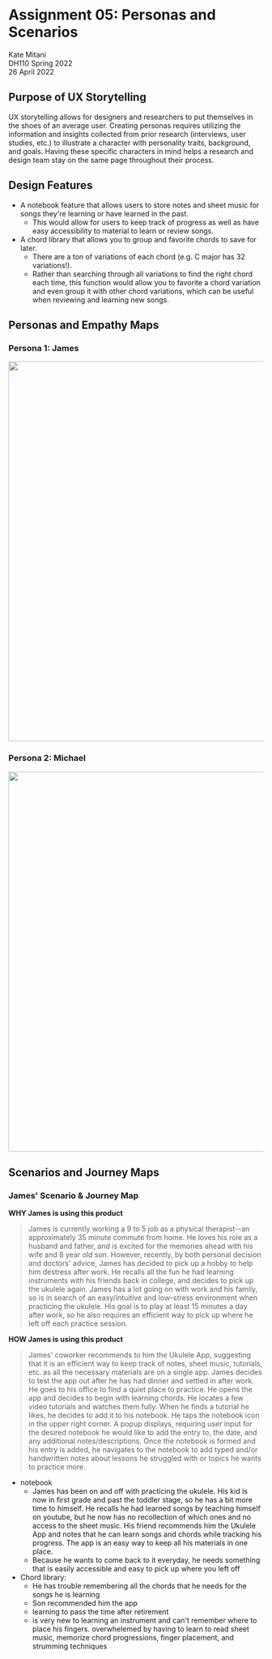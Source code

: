 # Assignment 05: Personas and Scenarios
Kate Mitani  
DH110 Spring 2022  
26 April 2022  

## Purpose of UX Storytelling
UX storytelling allows for designers and researchers to put themselves in the shoes of an average user. Creating personas requires utilizing the information and insights collected from prior research (interviews, user studies, etc.) to illustrate a character with personality traits, background, and goals. Having these specific characters in mind helps a research and design team stay on the same page throughout their process. 

## Design Features
- A notebook feature that allows users to store notes and sheet music for songs they're learning or have learned in the past.
  - This would allow for users to keep track of progress as well as have easy accessibility to material to learn or review songs.
- A chord library that allows you to group and favorite chords to save for later.
  - There are a ton of variations of each chord (e.g. C major has 32 variations!).
  - Rather than searching through all variations to find the right chord each time, this function would allow you to favorite a chord variation and even group it with other chord variations, which can be useful when reviewing and learning new songs.  
  
## Personas and Empathy Maps
### Persona 1: James
<img src="https://user-images.githubusercontent.com/102703477/165414910-49b8fc0d-273c-4536-bef9-0a6806c81276.png" width="750">

### Persona 2: Michael
<img src="https://user-images.githubusercontent.com/102703477/165414915-1011227f-3402-44cf-8072-91393c1a2a43.png" width="750">

## Scenarios and Journey Maps
### James' Scenario & Journey Map
**WHY James is using this product**
> James is currently working a 9 to 5 job as a physical therapist--an approximately 35 minute commute from home. He loves his role as a husband and father, and is excited for the memories ahead with his wife and 8 year old son. However, recently, by both personal decision and doctors' advice, James has decided to pick up a hobby to help him destress after work. He recalls all the fun he had learning instruments with his friends back in college, and decides to pick up the ukulele again. James has a lot going on with work and his family, so is in search of an easy/intuitive and low-stress environment when practicing the ukulele. His goal is to play at least 15 minutes a day after work, so he also requires an efficient way to pick up where he left off each practice session.  <br/>

**HOW James is using this product**
> James' coworker recommends to him the Ukulele App, suggesting that it is an efficient way to keep track of notes, sheet music, tutorials, etc. as all the necessary materials are on a single app. James decides to test the app out after he has had dinner and settled in after work. He goes to his office to find a quiet place to practice. He opens the app and decides to begin with learning chords. He locates a few video tutorials and watches them fully. When he finds a tutorial he likes, he decides to add it to his notebook. He taps the notebook icon in the upper right corner. A popup displays, requiring user input for the desired notebook he would like to add the entry to, the date, and any additional notes/descriptions. Once the notebook is formed and his entry is added, he navigates to the notebook to add typed and/or handwritten notes about lessons he struggled with or topics he wants to practice more.


- notebook
  - James has been on and off with practicing the ukulele. His kid is now in first grade and past the toddler stage, so he has a bit more time to himself. He recalls he had learned songs by teaching himself on youtube, but he now has no recollection of which ones and no access to the sheet music. His friend recommends him the Ukulele App and notes that he can learn songs and chords while tracking his progress. The app is an easy way to keep all his materials in one place. 
  - Because he wants to come back to it everyday, he needs something that is easily accessible and easy to pick up where you left off
- Chord library:
  - He has trouble remembering all the chords that he needs for the songs he is learning
  - Son recommended him the app 
  - learning to pass the time after retirement
  - is very new to learning an instrument and can't remember where to place his fingers. overwhelemed by having to learn to read sheet music, memorize chord progressions, finger placement, and strumming techniques
